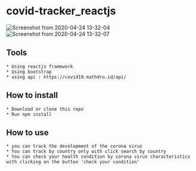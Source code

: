 # covid-tracker_reactjs
![Screenshot from 2020-04-24 13-32-04](https://user-images.githubusercontent.com/58159683/80181999-1d848e00-8630-11ea-846f-1d6f2b58d1da.png)
![Screenshot from 2020-04-24 13-32-07](https://user-images.githubusercontent.com/58159683/80182003-1f4e5180-8630-11ea-92a8-9041c809ea06.png)

## Tools
```
* Using reactjs framework
* Using bootstrap
* using api : https://covid19.mathdro.id/api/

```
## How to install
```
* Download or clone this repo
* Run npm install
```



## How to use
```
* you can track the development of the corona virus
* You can track by country only with click search by country
* You can check your health condition by corona virus characteristics with clicking on the button 'check your condition'
```

